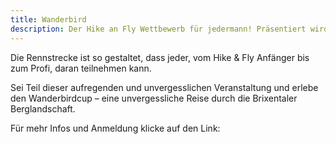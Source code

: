 ```yaml
---
title: Wanderbird
description: Der Hike an Fly Wettbewerb für jedermann! Präsentiert wird dieser aufregende Wettbewerb von Paul Guschelbauer, Red Bull und Partner.
---
```


Die Rennstrecke ist so gestaltet, dass jeder, vom Hike & Fly Anfänger bis zum Profi, daran teilnehmen kann.

Sei Teil dieser aufregenden und unvergesslichen Veranstaltung und erlebe den Wanderbirdcup – eine unvergessliche Reise durch die Brixentaler Berglandschaft.

Für mehr Infos und Anmeldung klicke auf den Link:

<ContentImageGallery path="/media/wanderbird/gallerie/"/>
